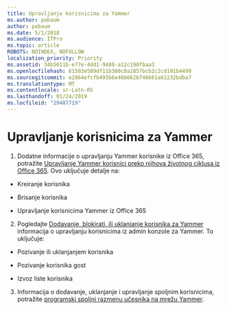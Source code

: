 ```yaml
---
title: Upravljanje korisnicima za Yammer
ms.author: pebaum
author: pebaum
ms.date: 5/1/2018
ms.audience: ITPro
ms.topic: article
ROBOTS: NOINDEX, NOFOLLOW
localization_priority: Priority
ms.assetid: 34b5611b-e77e-4dd1-9480-a12c190fbaa3
ms.openlocfilehash: 61503e589df11b380c8a2857bcb2c2cd191b4499
ms.sourcegitcommit: e2864efcfb493b6e46b662b746661a61232bdba7
ms.translationtype: MT
ms.contentlocale: sr-Latn-RS
ms.lasthandoff: 01/24/2019
ms.locfileid: "29487719"
---
```

# <a name="managing-yammer-users"></a>Upravljanje korisnicima za Yammer

1. Dodatne informacije o upravljanju Yammer korisnike iz Office 365, potražite [Upravljanje Yammer korisnici preko njihova životnog ciklusa iz Office 365](https://support.office.com/article/6c4c8fff-6444-404a-bffc-f9da0bcc3039). Ovo uključuje detalje na:
    
  - Kreiranje korisnika
    
  - Brisanje korisnika
    
  - Upravljanje korisnicima Yammer iz Office 365
    
2. Pogledajte [Dodavanje, blokirati, ili uklanjanje korisnika za Yammer](http://alchemyportal.azurewebsites.net/Rule/ManageYammer%20users%20across%20their%20lifecycle%20from%20Office%20365) informacija o upravljanju korisnicima iz admin konzole za Yammer. To uključuje: 
    
  - Pozivanje ili uklanjanjem korisnika
    
  - Pozivanje korisnika gost
    
  - Izvoz liste korisnika
    
3. Informacija o dodavanje, uklanjanje i upravljanje spoljnim korisnicima, potražite [programski spoljni razmenu učesnika na mrežu Yammer](https://support.office.com/article/423653bb-86b2-4eac-9d7e-dca121f7c16c).
    

